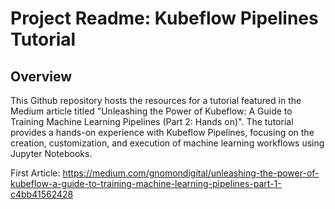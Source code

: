 # Project Readme: Kubeflow Pipelines Tutorial


## Overview

This Github repository hosts the resources for a tutorial featured in the Medium article titled "Unleashing the Power of Kubeflow: A Guide to Training Machine Learning Pipelines (Part 2: Hands on)".
The tutorial provides a hands-on experience with Kubeflow Pipelines, focusing on the creation, customization, and execution of machine learning workflows using Jupyter Notebooks.

First Article: https://medium.com/gnomondigital/unleashing-the-power-of-kubeflow-a-guide-to-training-machine-learning-pipelines-part-1-c4bb41562428
